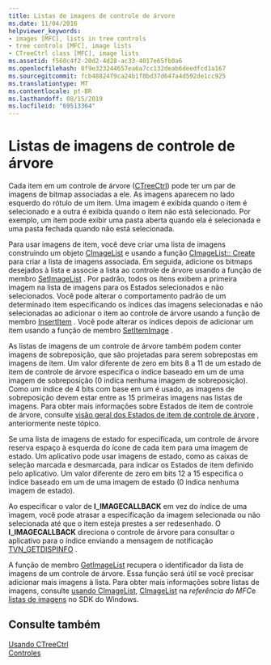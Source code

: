 ```yaml
---
title: Listas de imagens de controle de árvore
ms.date: 11/04/2016
helpviewer_keywords:
- images [MFC], lists in tree controls
- tree controls [MFC], image lists
- CTreeCtrl class [MFC], image lists
ms.assetid: f560c4f2-20d2-4d28-ac33-4017e65fb0a6
ms.openlocfilehash: 8f9e323244657ea6a7cc132deab6deedfcd1a167
ms.sourcegitcommit: fcb48824f9ca24b1f8bd37d647a4d592de1cc925
ms.translationtype: MT
ms.contentlocale: pt-BR
ms.lasthandoff: 08/15/2019
ms.locfileid: "69513364"
---
```

# <a name="tree-control-image-lists"></a>Listas de imagens de controle de árvore

Cada item em um controle de árvore ([CTreeCtrl](../mfc/reference/ctreectrl-class.md)) pode ter um par de imagens de bitmap associadas a ele. As imagens aparecem no lado esquerdo do rótulo de um item. Uma imagem é exibida quando o item é selecionado e a outra é exibida quando o item não está selecionado. Por exemplo, um item pode exibir uma pasta aberta quando ela é selecionada e uma pasta fechada quando não está selecionada.

Para usar imagens de item, você deve criar uma lista de imagens construindo um objeto [CImageList](../mfc/reference/cimagelist-class.md) e usando a função [CImageList:: Create](../mfc/reference/cimagelist-class.md#create) para criar a lista de imagens associada. Em seguida, adicione os bitmaps desejados à lista e associe a lista ao controle de árvore usando a função de membro [SetImageList](../mfc/reference/ctreectrl-class.md#setimagelist) . Por padrão, todos os itens exibem a primeira imagem na lista de imagens para os Estados selecionados e não selecionados. Você pode alterar o comportamento padrão de um determinado item especificando os índices das imagens selecionadas e não selecionadas ao adicionar o item ao controle de árvore usando a função de membro [InsertItem](../mfc/reference/ctreectrl-class.md#insertitem) . Você pode alterar os índices depois de adicionar um item usando a função de membro [SetItemImage](../mfc/reference/ctreectrl-class.md#setitemimage) .

As listas de imagens de um controle de árvore também podem conter imagens de sobreposição, que são projetadas para serem sobrepostas em imagens de item. Um valor diferente de zero em bits 8 a 11 de um estado de item de controle de árvore especifica o índice baseado em um de uma imagem de sobreposição (0 indica nenhuma imagem de sobreposição). Como um índice de 4 bits com base em um é usado, as imagens de sobreposição devem estar entre as 15 primeiras imagens nas listas de imagens. Para obter mais informações sobre Estados de item de controle de árvore, consulte [visão geral dos Estados de item de controle de árvore](../mfc/tree-control-item-states-overview.md) , anteriormente neste tópico.

Se uma lista de imagens de estado for especificada, um controle de árvore reserva espaço à esquerda do ícone de cada item para uma imagem de estado. Um aplicativo pode usar imagens de estado, como as caixas de seleção marcada e desmarcada, para indicar os Estados de item definido pelo aplicativo. Um valor diferente de zero em bits 12 a 15 especifica o índice baseado em um de uma imagem de estado (0 indica nenhuma imagem de estado).

Ao especificar o valor de **I_IMAGECALLBACK** em vez do índice de uma imagem, você pode atrasar a especificação da imagem selecionada ou não selecionada até que o item esteja prestes a ser redesenhado. O **I_IMAGECALLBACK** direciona o controle de árvore para consultar o aplicativo para o índice enviando a mensagem de notificação [TVN_GETDISPINFO](/windows/win32/Controls/tvn-getdispinfo) .

A função de membro [GetImageList](../mfc/reference/ctreectrl-class.md#getimagelist) recupera o identificador da lista de imagens de um controle de árvore. Essa função será útil se você precisar adicionar mais imagens à lista. Para obter mais informações sobre listas de imagens, consulte [usando CImageList](../mfc/using-cimagelist.md), [CImageList](../mfc/reference/cimagelist-class.md) na *referência do MFC*e [listas de imagens](/windows/win32/controls/image-lists) no SDK do Windows.

## <a name="see-also"></a>Consulte também

[Usando CTreeCtrl](../mfc/using-ctreectrl.md)<br/>
[Controles](../mfc/controls-mfc.md)

